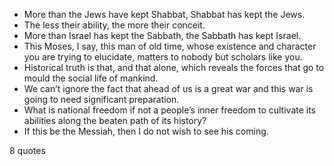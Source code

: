  - More than the Jews have kept Shabbat, Shabbat has kept the Jews.
 - The less their ability, the more their conceit.
 - More than Israel has kept the Sabbath, the Sabbath has kept Israel.
 - This Moses, I say, this man of old time, whose existence and character you are trying to elucidate, matters to nobody but scholars like you.
 - Historical truth is that, and that alone, which reveals the forces that go to mould the social life of mankind.
 - We can’t ignore the fact that ahead of us is a great war and this war is going to need significant preparation.
 - What is national freedom if not a people’s inner freedom to cultivate its abilities along the beaten path of its history?
 - If this be the Messiah, then I do not wish to see his coming.

8 quotes